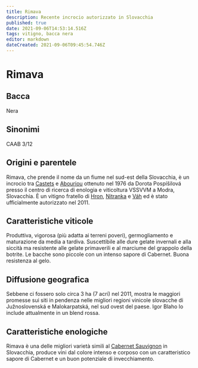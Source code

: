```yaml
---
title: Rimava
description: Recente incrocio autorizzato in Slovacchia
published: true
date: 2021-09-06T14:53:14.516Z
tags: vitigno, bacca nera
editor: markdown
dateCreated: 2021-09-06T09:45:54.746Z
---
```


# Rimava

## Bacca
Nera

## Sinonimi

CAAB 3/12

## Origini e parentele
Rimava, che prende il nome da un fiume nel sud-est della Slovacchia, è un incrocio tra [Castets](/vitigni/bacca-nera/castets) e [Abouriou](/vitigni/bacca-nera/abouriou) ottenuto nel 1976 da Dorota Pospíšilová presso il centro di ricerca di enologia e viticoltura VSSVVM a Modra, Slovacchia. È un vitigno fratello di [Hron](/vitigni/bacca-nera/hron), [Nitranka](/vitigni/bacca-nera/nitranka) e [Váh](/vitigni/bacca-nera/vah) ed è stato ufficialmente autorizzato nel 2011.

## Caratteristiche viticole

Produttiva, vigorosa (più adatta ai terreni poveri), germogliamento e maturazione da media a tardiva. Suscettibile alle dure gelate invernali e alla siccità ma resistente alle gelate primaverili e al marciume del grappolo della botrite. Le bacche sono piccole con un intenso sapore di Cabernet. Buona resistenza al gelo.

## Diffusione geografica
Sebbene ci fossero solo circa 3 ha (7 acri) nel 2011, mostra le maggiori promesse sui siti in pendenza nelle migliori regioni vinicole slovacche di Južnoslovenská e Malokarpatská, nel sud ovest del paese. Igor Blaho lo include attualmente in un blend rossa.

## Caratteristiche enologiche
Rimava è una delle migliori varietà simili al [Cabernet Sauvignon](/vitigni/bacca-nera/cabernet-sauvignon) in Slovacchia, produce vini dal colore intenso e corposo con un caratteristico sapore di Cabernet e un buon potenziale di invecchiamento. 